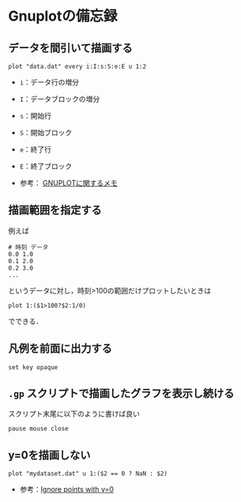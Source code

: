 # Gnuplotの備忘録

## データを間引いて描画する

```gnuplot
plot "data.dat" every i:I:s:S:e:E u 1:2
```

- `i`：データ行の増分
- `I`：データブロックの増分
- `s`：開始行
- `S`：開始ブロック
- `e`：終了行
- `E`：終了ブロック

- 参考： [GNUPLOTに関するメモ](http://www.kusastro.kyoto-u.ac.jp/~moritani/etc/memo/gnuplot_memo.html)

## 描画範囲を指定する

例えば

```dat
# 時刻 データ
0.0 1.0
0.1 2.0
0.2 3.0
...
```

というデータに対し，時刻>100の範囲だけプロットしたいときは

```gnuplot
plot 1:($1>100?$2:1/0)
```

でできる．

## 凡例を前面に出力する

```gnuplot
set key opaque
```

## `.gp` スクリプトで描画したグラフを表示し続ける

スクリプト末尾に以下のように書けば良い

```gnuplot
pause mouse close
```

## y=0を描画しない

```gnuplot
plot "mydataset.dat" u 1:($2 == 0 ? NaN : $2)
```

- 参考：[Ignore points with y=0](https://stackoverflow.com/a/11867671)